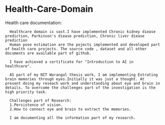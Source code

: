# Health-Care-Domain
Health care documentation:

      Healthcare domain is vast.I have implemented Chronic kidney diease prediction, Parkinson's diease prediction, Chronic liver diease prediction
      Human pose estimation are the pojects implemented and developed part of health care projects. The source code , dataset and all other documents are available part of github.

      I have achieved a certificate for "Introduction to AI in healthcare".

      AS part of my NIT Warangal thesis work, I am implementing Extrating brain memories through eyes.Initially it was just a thought. At present doing my reseach work and understanding about eye and brain in details. To overcome the challenges part of the investigation is the high priority task.

      Challenges part of Research:
      1.Persistence of vision.
      2.How to connect eye and brain to extract the memories.

      I am documenting all the information part of my research.

      
